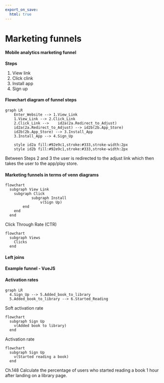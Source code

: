 ```yaml
---
export_on_save:
  html: true
---
```

# Marketing funnels

#### Mobile analytics marketing funnel

**Steps**
1. View link
2. Click clink
3. Install app
4. Sign up

#### Flowchart diagram of funnel steps
```mermaid
graph LR
	Enter_Website --> 1.View_Link
	1.View_Link --> 2.Click_Link
	2.Click_Link --> 	id2a(2a.Redirect_to_Adjust)  
	id2a(2a.Redirect_to_Adjust) --> id2b(2b.App_Store)
	id2b(2b.App_Store) --> 3.Install_App
	3.Install_App --> 4.Sign_Up

	style id2a fill:#92e9c1,stroke:#333,stroke-width:2px
	style id2b fill:#92e9c1,stroke:#333,stroke-width:2px
```

Between Steps 2 and 3 the user is redirected to the adjust link which then takes the user to the app/play store.


#### Marketing funnels in terms of venn diagrams

```mermaid
flowchart
  subgraph View Link 
    subgraph Click
			subgraph Install
				v(Sign Up)
    	end
    end
  end
```
		


Click Through Rate (CTR)


```mermaid
flowchart
  subgraph Views 
    Clicks
  end
```

#### Left joins
#### Example funnel - VueJS

#### Activation rates


```mermaid
graph LR
  4.Sign_Up --> 5.Added_book_to_library
  5.Added_book_to_library --> 6.Started_Reading
```

Soft activation rate
```mermaid
flowchart
  subgraph Sign Up 
    v(Added book to library)
  end
```

Activation rate
```mermaid
flowchart 
  subgraph Sign Up 
    v(Started reading a book)
  end

```

Ch.148
Calculate the percentage of users who started reading a book 1 hour after landing on a library page.


